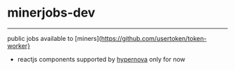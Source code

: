 # minerjobs-dev
----------------
public jobs available to [miners](https://github.com/usertoken/token-worker}

- reactjs components supported by [hypernova](https://github.com/airbnb/hypernova) only for now
